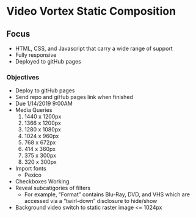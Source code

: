 # Video Vortex Static Composition

## Focus

- HTML, CSS, and Javascript that carry a wide range of support
- Fully responsive
- Deployed to gitHub pages

### Objectives

- Deploy to gitHub pages
- Send repo and giHub pages link when finished
- Due 1/14/2019 9:00AM
- Media Queries
  1. 1440 x 1200px
  2. 1366 x 1200px
  3. 1280 x 1080px
  4. 1024 x 960px
  5. 768 x 672px
  6. 414 x 360px
  7. 375 x 300px
  8. 320 x 300px
- Import fonts
  - Pexico
- Checkboxes Working
- Reveal subcatigories of filters
  - For example, “Format” contains Blu-Ray, DVD, and VHS which are accessed via a “twirl-down” disclosure to hide/show
- Background video switch to static raster image <= 1024px

